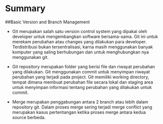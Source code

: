# Summary

##Basic Version and Branch Management

* Git merupakan salah satu version control system yang dipakai oleh developer untuk mengembangkan software bersama-sama. Git ini untuk merekam perubahan atau changes yang dilakukan para developer. Terdistribusi bukan tersentralisasi, karna masih menggunakan banyak komputer yang saling berhubungan dan untuk menghubungkan nya menggunakan git.

* Git repository merupakan folder yang berisi file dan riwayat perubahan yang dilakukan. Git menggunakan commit untuk menyimpan riwayat perubahan yang terjadi pada project. Git memiliki working directory, tempat dimana membuat perubahan file secara lokal dan staging area untuk menyimpan informasi tentang perubahan yang dilakukan untuk commit.

* Merge merupakan penggabungan antara 2 branch atau lebih dalam repository git. Dalam proses merge sering terjadi merge conflict yang merupakan kasus pertentangan ketika proses merge antara kedua source berbeda.